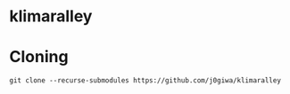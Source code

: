 # klimaralley

# Cloning
```
git clone --recurse-submodules https://github.com/j0giwa/klimaralley
```
